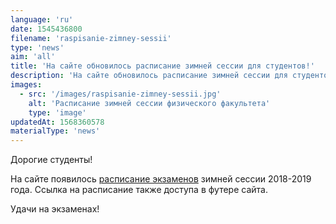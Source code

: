 ```yaml
---
language: 'ru'
date: 1545436800
filename: 'raspisanie-zimney-sessii'
type: 'news'
aim: 'all'
title: 'На сайте обновилось расписание зимней сессии для студентов!'
description: 'На сайте обновилось расписание зимней сессии для студентов!'
images:
  - src: '/images/raspisanie-zimney-sessii.jpg'
    alt: 'Расписание зимней сессии физического факультета'
    type: 'image'
updatedAt: 1568360578
materialType: 'news'
---
```

Дорогие студенты!

На сайте появилось [расписание экзаменов](https://drive.google.com/file/d/1UNi-FuHz3g8Wsz4tZNz68MBQWERGc1oK/view?usp=sharing) зимней сессии 2018-2019 года. Ссылка на расписание также доступа в футере сайта.

Удачи на экзаменах!
